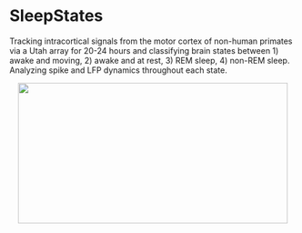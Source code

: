 # SleepStates

Tracking intracortical signals from the motor cortex of non-human primates via a Utah array for 20-24 hours and classifying brain states between 1) awake and moving, 2) awake and at rest, 3) REM sleep, 4) non-REM sleep. 
Analyzing spike and LFP dynamics throughout each state.  

<p align="center">
  <img width="474.045" height="247.121" src="https://github.com/richyyun/SleepStates/blob/main/Classification.png">
</p>
